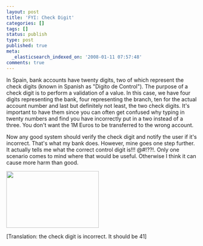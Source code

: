 ```yaml
---
layout: post
title: 'FYI: Check Digit'
categories: []
tags: []
status: publish
type: post
published: true
meta:
  _elasticsearch_indexed_on: '2008-01-11 07:57:48'
comments: true
---
```

In Spain, bank accounts have twenty digits, two of which represent the check digits (known in Spanish as "Digito de Control"). The purpose of a check digit is to perform a validation of a value. In this case, we have four digits representing the bank, four representing the branch, ten for the actual account number and last but definitely not least, the two check digits. It's important to have them since you can often get confused why typing in twenty numbers and find you have incorrectly put in a two instead of a three. You don't want the 1M Euros to be transferred to the wrong account.

Now any good system should verify the check digit and notify the user if it's incorrect. That's what my bank does. However, mine goes one step further. It actually tells me what the correct control digit is!!! @#!??!. Only one scenario comes to mind where that would be useful. Otherwise I think it can cause more harm than good.

<a href="http://hhariri.files.wordpress.com/2008/01/5.png"><img class="alignnone size-full wp-image-650" title="5" src="{{ site.images }}/check-1.png" alt="" width="244" height="150" /></a>

[Translation: the check digit is incorrect. It should be 41]
